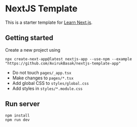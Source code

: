 # NextJS Template
This is a starter template for [Learn Next.js](https://nextjs.org/learn).

## Getting started
Create a new project using
```
npx create-next-app@latest nextjs-app --use-npm --example "https://github.com/AvirukBasak/nextjs-template-app"
```
- Do not touch `pages/_app.tsx`
- Make changes to `pages/*.tsx`
- Add global CSS to `styles/global.css`
- Add styles in `styles/*.module.css`

## Run server
```
npm install
npm run dev
```
